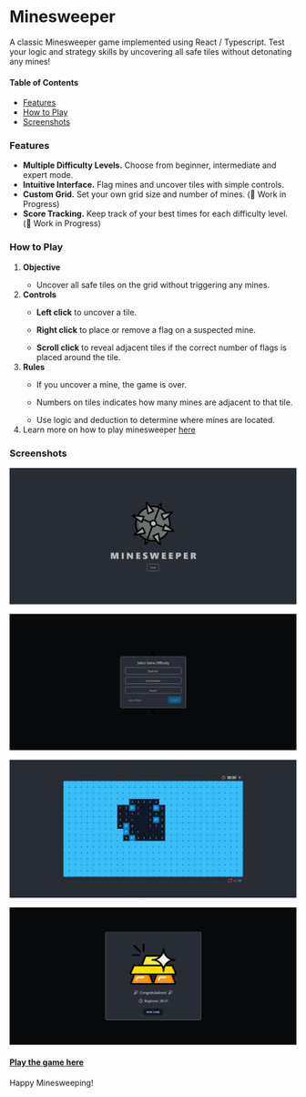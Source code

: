 # Minesweeper

A classic Minesweeper game implemented using React / Typescript. Test your logic and strategy skills
by uncovering all safe tiles without detonating any mines!

#### Table of Contents

- [Features](#features)
- [How to Play](#how-to-play)
- [Screenshots](#screenshots)

### Features

- **Multiple Difficulty Levels.** Choose from beginner, intermediate and expert mode.
- **Intuitive Interface.** Flag mines and uncover tiles with simple controls.
- **Custom Grid.** Set your own grid size and number of mines. (🚧 Work in Progress)
- **Score Tracking.** Keep track of your best times for each difficulty level. (🚧 Work in Progress)

### How to Play

<ol>
  <li><strong>Objective</strong></li>
    <ul><li>Uncover all safe tiles on the grid without triggering any mines.</li></ul>
  <li><strong>Controls</strong></li>
    <ul><li><strong>Left click</strong> to uncover a tile.</li></ul>
    <ul><li><strong>Right click</strong> to place or remove a flag on a suspected mine.</li></ul>
    <ul><li><strong>Scroll click</strong> to reveal adjacent tiles if the correct number of flags is placed around the tile.</li></ul>
  <li><strong>Rules</strong></li>
    <ul><li>If you uncover a mine, the game is over.</li></ul>
    <ul><li>Numbers on tiles indicates how many mines are adjacent to that tile.</li></ul>
    <ul><li>Use logic and deduction to determine where mines are located.</li></ul>
  <li>Learn more on how to play minesweeper <a href="https://minesweepergame.com/strategy/how-to-play-minesweeper.php" target="_blank">here</a></li>
</ol>

### Screenshots

![Welcome](/src/assets/screenshots/home.png)

![Select Game Difficulty](/src/assets/screenshots/select-game-difficulty.png)

![Minefield](/src/assets/screenshots/minefield.png)

![Game Over](/src/assets/screenshots/game-over.png)

#### [Play the game here](https://chanmorales.github.io/minesweeper/)

Happy Minesweeping!